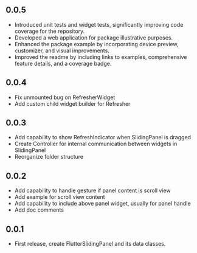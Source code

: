 ## 0.0.5
* Introduced unit tests and widget tests, significantly improving code coverage for the repository.
* Developed a web application for package illustrative purposes.
* Enhanced the package example by incorporating device preview, customizer, and visual improvements.
* Improved the readme by including links to examples, comprehensive feature details, and a coverage badge.


## 0.0.4
* Fix unmounted bug on RefresherWidget
* Add custom child widget builder for Refresher


## 0.0.3
* Add capability to show RefreshIndicator when SlidingPanel is dragged
* Create Controller for internal communication between widgets in SlidingPanel
* Reorganize folder structure


## 0.0.2
* Add capability to handle gesture if panel content is scroll view
* Add example for scroll view content
* Add capability to include above panel widget, usually for panel handle
* Add doc comments


## 0.0.1
- First release, create FlutterSlidingPanel and its data classes.
